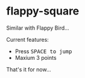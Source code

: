 flappy-square
=============

Similar with Flappy Bird...

Current features:
- Press <kbd>SPACE</kdb> to jump
- Maxium 3 points

That's it for now...
